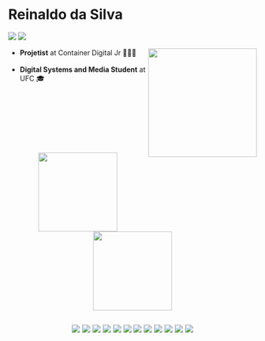 <h1>Reinaldo da Silva</h1>

<a href="https://www.linkedin.com/in/reinaldo-da-silva/"><img src="https://img.shields.io/badge/Reinaldo%20da%20Silva-%230A66C2?logo=Linkedin&style=flat-square" /></a>
<a href="reinaldosn2016@gmail.com"><img src="https://img.shields.io/badge/reinaldosn2016@gmail.com-%23EA4335?logo=Gmail&style=flat-square&logoColor=white" /></a>

<ul align="left">
    <img src="https://pa1.narvii.com/6579/7887d84db7c0b15788dde3e4aacfa0466eddf772_hq.gif" align="right" height="220"/>
    <li><b>Projetist</b> at Container Digital Jr 👨🏻‍💻</li><br>
    <li><b>Digital Systems and Media Student</b> at UFC 🎓</li>
</ul><br><br><br><br>

<h2><br>
<div align="center">
    <img src="https://github-readme-stats.vercel.app/api?username=kingnaldoo&theme=radical" height="160">
    <img src="https://github-readme-stats.vercel.app/api/top-langs/?username=kingnaldoo&layout=compact&theme=radical&show_icons=true)" height="160">
</div><br>
<div id="techs" align="center">
    <img src="https://img.shields.io/badge/HTML%205-%23E34F26?logo=HTML5&style=for-the-badge&logoColor=white">
    <img src="https://img.shields.io/badge/CSS%203-%231572B6?logo=CSS3&style=for-the-badge&logoColor=white">
    <img src="https://img.shields.io/badge/JavaScript-%23F7DF1E?logo=JavaScript&style=for-the-badge&logoColor=gray">
    <img src="https://img.shields.io/badge/TypeScript-%233178C6?logo=TypeScript&style=for-the-badge&logoColor=white">
    <img src="https://img.shields.io/badge/ReactJS-%2361DAFB?logo=React&style=for-the-badge&logoColor=black">
    <img src="https://img.shields.io/badge/VueJS-%234FC08D?logo=Vue.js&style=for-the-badge&logoColor=white">
    <img src="https://img.shields.io/badge/Sass-%23CC6699?logo=Sass&style=for-the-badge&logoColor=white">
    <img src="https://img.shields.io/badge/NodeJS-%23339933?logo=Node.js&style=for-the-badge&logoColor=white">
    <img src="https://img.shields.io/badge/Ubuntu-%23E95420?logo=Ubuntu&style=for-the-badge&logoColor=white">
    <img src="https://img.shields.io/badge/Vscode-%23007ACC?logo=VisualStudioCode&style=for-the-badge&logoColor=white">
    <img src="https://img.shields.io/badge/Insomnia-%235849BE?logo=Insomnia&style=for-the-badge&logoColor=white">
    <img src="https://img.shields.io/badge/Figma-%23F24E1E?logo=Figma&style=for-the-badge&logoColor=white">
</div>
</h2><br>
